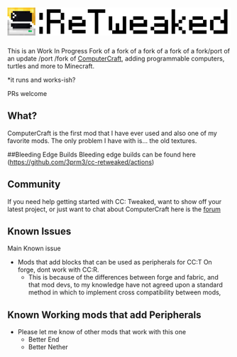 # ![CC: ReTweaked](logo.png)
This is an Work In Progress Fork of a fork of a fork of a fork of a fork/port of an update /port /fork of [ComputerCraft](https://github.com/dan200/ComputerCraft), adding programmable computers,
turtles and more to Minecraft.

*it runs and works-ish?

PRs welcome

## What?
ComputerCraft is the first mod that I have ever used and also one of my favorite mods.
The only problem I have with is... the old textures.


##Bleeding Edge Builds
Bleeding edge builds can be found here (https://github.com/3prm3/cc-retweaked/actions)

## Community
If you need help getting started with CC: Tweaked, want to show off your latest project, or just want to chat about
ComputerCraft here is the [forum](https://forums.computercraft.cc/) 

## Known Issues
Main Known issue
* Mods that add blocks that can be used as peripherals for CC:T On forge, dont work with CC:R.
	* This is because of the differences between forge and fabric, and that mod devs, to my knowledge have not agreed upon a standard method in which to implement cross compatibility between mods,

## Known Working mods that add Peripherals
* Please let me know of other mods that work with this one
	* Better End
	* Better Nether
